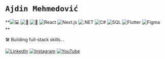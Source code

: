# `Ajdin Mehmedović`  
**![💻](https://img.shields.io/badge/-Software%20Engineer-333?style=flat-square&logo=codeforces&logoColor=white) ![🎵](https://img.shields.io/badge/-Music%20Producer-333?style=flat-square&logo=spotify&logoColor=white) ![🎨](https://img.shields.io/badge/-UI/UX%20Designer-333?style=flat-square&logo=figma&logoColor=white) ![React](https://img.shields.io/badge/-React-333?style=flat-square&logo=react&logoColor=white)  ![Next.js](https://img.shields.io/badge/-Next.js-333?style=flat-square&logo=nextdotjs&logoColor=white)  ![.NET](https://img.shields.io/badge/-.NET-333?style=flat-square&logo=dotnet&logoColor=white)  ![C#](https://img.shields.io/badge/-C%23-333?style=flat-square&logo=csharp&logoColor=white)  ![SQL](https://img.shields.io/badge/-SQL-333?style=flat-square&logo=postgresql&logoColor=white)  ![Flutter](https://img.shields.io/badge/-Flutter-333?style=flat-square&logo=flutter&logoColor=white)  ![Figma](https://img.shields.io/badge/-Figma-333?style=flat-square&logo=figma&logoColor=white) **  

🛠️ Building full-stack skills...  

[![LinkedIn](https://img.shields.io/badge/-LinkedIn-333?style=flat-square&logo=linkedin&logoColor=white)](https://www.linkedin.com/in/ajdinmehmedovic/)  [![Instagram](https://img.shields.io/badge/-Instagram-333?style=flat-square&logo=instagram&logoColor=white)](https://instagram.com/plansio_central)  [![YouTube](https://img.shields.io/badge/-YouTube-333?style=flat-square&logo=youtube&logoColor=white)](https://www.youtube.com/@aydhiny)
